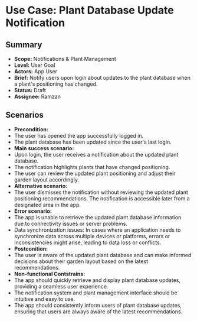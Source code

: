 # Use Case: Plant Database Update Notification

## Summary

- **Scope:** Notifications & Plant Management 
- **Level:** User Goal
- **Actors:** App User
- **Brief:** Notify users upon login about updates to the plant database when a plant's positioning has changed.
- **Status:** Draft
- **Assignee:** Ramzan

## Scenarios

- **Precondition:**
 - The user has opened the app successfully logged in.
 - The plant database has been updated since the user's last login.
- **Main success scenario:**
 - Upon login, the user receives a notification about the updated plant database.
 - The notification highlights plants that have changed positioning.
 - The user can review the updated plant positioning and adjust their garden layout accordingly.
- **Alternative scenario:**
 - The user dismisses the notification without reviewing the updated plant positioning recommendations. The notification is accessible later from a designated area in the app.
- **Error scenario:**
 - The app is unable to retrieve the updated plant database information due to connectivity issues or server problems. 
 - Data synchronization issues: In cases where an application needs to synchronize data across multiple devices or platforms, errors or inconsistencies might arise, leading to data loss or conflicts.
- **Postconition:**
 - The user is aware of the updated plant database and can make informed decisions about their garden layout based on the latest recommendations.
- **Non-functional Contstrains:**
 - The app should quickly retrieve and display plant database updates, providing a seamless user experience.
 - The notification system and plant management interface should be intuitive and easy to use.
 - The app should consistently inform users of plant database updates, ensuring that users are always aware of the latest recommendations.
